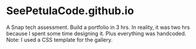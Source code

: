 # SeePetulaCode.github.io
A Snap tech assessment. Build a portfolio in 3 hrs. In reality, it was two hrs because I spent some time designing it. Plus everything was handcoded. Note: I used a CSS template for the gallery.
